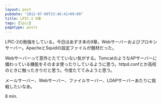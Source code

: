 ```yaml
---
layout: post
pubdate: "2012-07-09T23:46:41+09:00"
title: LPIC-2 9章
tags: [lpic]
pagetype: posts
---
```

LPIC-2の勉強をしている。今日はあずき本の9章。Webサーバーおよびプロキシサーバー。ApacheとSquidの設定ファイルが題材だった。

Webサーバーって意外とたてていない気がする。TomcatのようなAPサーバーに備わっている機能をそのまま使ったりしているように思う。httpd.confとか高校のときに触ったきりだと思う。今度たててみようと思う。

メールサーバー、Webサーバー、ファイルサーバー、LDAPサーバーあたりに挑戦したいなあ。

8 min.
